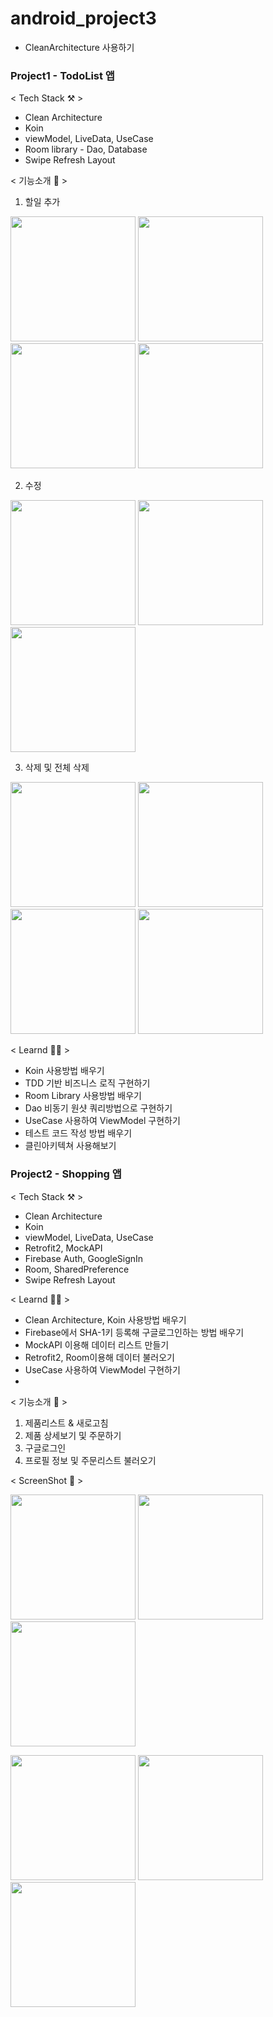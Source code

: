 # android_project3
- CleanArchitecture 사용하기

### Project1 - TodoList 앱

< Tech Stack ⚒ > 
- Clean Architecture
- Koin
- viewModel, LiveData, UseCase
- Room library - Dao, Database
- Swipe Refresh Layout

< 기능소개 📱 >

1. 할일 추가
<p float="left">
<img src = "https://user-images.githubusercontent.com/52556870/154615105-50417d18-eb04-4e2e-b028-818d9b7d9762.jpg" width="200">
<img src = "https://user-images.githubusercontent.com/52556870/154615225-fb53c8d7-a560-4354-963a-129be0d11828.jpg" width="200">
<img src = "https://user-images.githubusercontent.com/52556870/154615233-772b5bc5-f6fc-40ca-83cc-4b4249420280.jpg" width="200">
<img src = "https://user-images.githubusercontent.com/52556870/154616379-19d62209-b5c6-413d-bd7c-5bff16a8b6d7.jpeg" width="200">
</p>

2. 수정
<p float="left">
<img src = "https://user-images.githubusercontent.com/52556870/154615762-51f3b95b-9cd6-4abb-97fb-c1edca92f129.jpg" width="200">
<img src = "https://user-images.githubusercontent.com/52556870/154615771-4c55e2ce-2157-49ac-ad02-4251d1207b1c.jpg" width="200">
<img src = "https://user-images.githubusercontent.com/52556870/154615774-48b184e3-a368-4fe9-b600-f50977914a9e.jpg" width="200">
</p>

3. 삭제 및 전체 삭제
<p float="left">
<img src = "https://user-images.githubusercontent.com/52556870/154616007-8992e126-418a-4db7-aa63-2e4b44779857.jpg" width="200">
<img src = "https://user-images.githubusercontent.com/52556870/154616009-f4091eca-14ce-4e9b-96ef-85daf5b5fffb.jpg" width="200">
<img src = "https://user-images.githubusercontent.com/52556870/154615432-0a9ff623-8fd7-4cc7-aac8-62f56ad97094.jpg" width="200">
<img src = "https://user-images.githubusercontent.com/52556870/154615105-50417d18-eb04-4e2e-b028-818d9b7d9762.jpg" width="200">
</p>

< Learnd ✍🏻 >
- Koin 사용방법 배우기
- TDD 기반 비즈니스 로직 구현하기
- Room Library 사용방법 배우기
- Dao 비동기 원샷 쿼리방법으로 구현하기
- UseCase 사용하여 ViewModel 구현하기
- 테스트 코드 작성 방법 배우기
- 클린아키텍쳐 사용해보기

### Project2 - Shopping 앱

< Tech Stack ⚒ > 
- Clean Architecture
- Koin
- viewModel, LiveData, UseCase
- Retrofit2, MockAPI
- Firebase Auth, GoogleSignIn
- Room, SharedPreference
- Swipe Refresh Layout

< Learnd ✍🏻 >
- Clean Architecture, Koin 사용방법 배우기
- Firebase에서 SHA-1키 등록해 구글로그인하는 방법 배우기
- MockAPI 이용해 데이터 리스트 만들기
- Retrofit2, Room이용해 데이터 불러오기
- UseCase 사용하여 ViewModel 구현하기
- 
< 기능소개 📱 >
1. 제품리스트 & 새로고침
2. 제품 상세보기 및 주문하기
3. 구글로그인
4. 프로필 정보 및 주문리스트 불러오기

< ScreenShot 📸 >
<p float="left">
<img src = "https://user-images.githubusercontent.com/52556870/155465837-bb8d8906-59bd-4a03-a14f-9c87161bc4ed.jpg" width="200">
<img src = "https://user-images.githubusercontent.com/52556870/155465865-afdf24db-a495-4a06-b960-5475dce43e77.jpg" width="200">
<img src = "https://user-images.githubusercontent.com/52556870/155465877-545dc428-475d-457f-9702-60aef9e4f3cf.jpg" width="200">
</p>
<p float="left">
<img src = "https://user-images.githubusercontent.com/52556870/155465884-1a9152fb-6049-4b03-9f93-b6f35594d694.jpg" width="200">
<img src = "https://user-images.githubusercontent.com/52556870/155465899-74125621-fa2d-495d-a627-8af60199eeca.jpg" width="200">
<img src = "https://user-images.githubusercontent.com/52556870/155465908-f1641218-9a08-4d33-8835-0dba81dc78b1.jpg" width="200">
</p>
